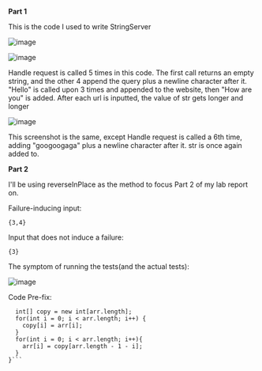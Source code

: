 **Part 1**

This is the code I used to write StringServer

![image](https://user-images.githubusercontent.com/130091977/234189390-64d49b60-4c4c-4693-ba25-72e725b757f5.png)


![image](https://user-images.githubusercontent.com/130091977/234189615-bec9eafe-82c2-4568-9352-398651974e09.png)

Handle request is called 5 times in this code. The first call returns an empty string, and the other 4 append the query plus a newline character after it. "Hello" is called upon 3 times and appended to the website, then "How are you" is added. After each url is inputted, the value of str gets longer and longer

![image](https://user-images.githubusercontent.com/130091977/234190060-abb8027c-9416-43a8-8f87-9568747f6b0e.png)

This screenshot is the same, except Handle request is called a 6th time, adding "googoogaga" plus a newline character after it. str is once again added to.


**Part 2**

I'll be using reverseInPlace as the method to focus Part 2 of my lab report on.

Failure-inducing input: 

    {3,4}

Input that does not induce a failure:

    {3}
    
The symptom of running the tests(and the actual tests):

![image](https://user-images.githubusercontent.com/130091977/234192946-7d4e5ac8-d498-4d3b-8bf6-a63fa6e83afd.png)

Code Pre-fix:

  ```static void reverseInPlace(int[] arr) {
    int[] copy = new int[arr.length];
    for(int i = 0; i < arr.length; i++) {
      copy[i] = arr[i];
    }
    for(int i = 0; i < arr.length; i++){
      arr[i] = copy[arr.length - 1 - i];
    }
  }```
  


